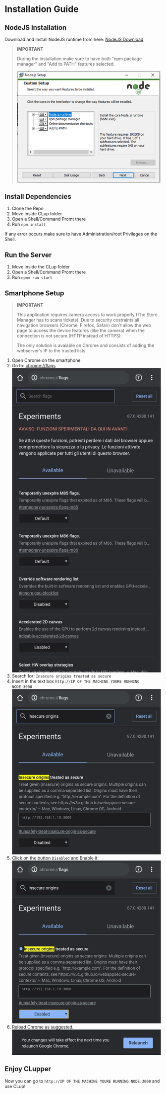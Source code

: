 # Installation Guide


## NodeJS Installation

Download and Install NodeJS runtime from here: [NodeJS Download](https://nodejs.org/en/)


>**IMPORTANT**
>
>During the installation make sure to have both "npm package manager" and "Add to PATH" features selected.
>
>![Installer screenshot](assets/installer_screen.png)


## Install Dependencies
1. Clone the Repo
2. Move inside CLup folder
3. Open a Shell/Command Promt there
4. Run `npm install`

If any error occurs make sure to have Administration/root Privileges on the Shell.

## Run the Server
1. Move inside the CLup folder
2. Open a Shell/Command Promt there
3. Run `npmm run start`
   
## Smartphone Setup
>**IMPORTANT**
> 
> This application requires camera access to work properly (The Store Manager has to scans tickets). Due to security costraints all navigation browsers (Chrome, Firefox, Safari) don't allow the web page to access the device features (like the camera) when the connection is not secure (HTTP instead of HTTPS).
>
>The only solution is avaiable on Chrome and consists of adding the webserver's IP to the trusted lists.

1. Open Chrome on the smartphone
2. Go to: [chrome://flags](chrome://flags) ![Installer screenshot](assets/chrome_screen_1.png)
3. Search for: `Insecure origins treated as secure`
4. Insert in the text box `http://IP OF THE MACHINE YOURE RUNNING NODE:3000` ![Installer screenshot](assets/chrome_disable.jpg)
5. Click on the button `Disabled` and Enable it ![Installer screenshot](assets/chrome_enable.jpg)
6. Reload Chrome as suggested. ![Installer screenshot](assets/reload_chrome.jpg)


## Enjoy CLupper
Now you can go to `http://IP OF THE MACHINE YOURE RUNNING NODE:3000` and use CLup!